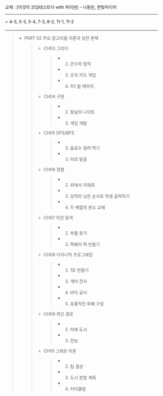 교재 : [이것이 코딩테스트다 with 파이썬] - 나동빈, 한빛미디어

<hr>
⭐ 4-3, 5-3, 5-4, 7-3, 8-2, 11-1, 11-2

<hr>

> * PART 02  주요 알고리즘 이론과 실전 문제 
>    > + CH03 그리디
>    >    > - 2. 큰수의 법칙
>    >    > - 3. 숫자 카드 게임
>    >    > - 4. 1이 될 때까지
>    > + CH04 구현
>    >    > - 2. 왕실의 나이트
>    >    > - 3. 게임 개발
>    > + CH05 DFS/BFS
>    >    > - 3. 음료수 얼려 먹기
>    >    > - 3. 미로 탈출
>    > + CH06 정렬
>    >    > - 2. 위에서 아래로
>    >    > - 3. 성적이 낮은 순서로 학생 출력하기
>    >    > - 4. 두 배열의 원소 교체
>    > + CH07 이진 탐색
>    >    > - 2. 부품 찾기
>    >    > - 3. 떡볶이 떡 만들기
>    > + CH08 다이나믹 프로그래밍
>    >    > - 2. 1로 만들기
>    >    > - 3. 개미 전사
>    >    > - 4. 바닥 공사
>    >    > - 5. 효율적인 화폐 구성
>    > + CH09 최단 경로
>    >    > - 2. 미래 도시
>    >    > - 3. 전보
>    > + CH10 그래프 이론
>    >    > - 2. 팀 결성
>    >    > - 3. 도시 분할 계획
>    >    > - 4. 커리큘럼

